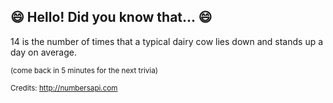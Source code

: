 ## 😄 Hello! Did you know that... 😄
14 is the number of times that a typical dairy cow lies down and stands up a day on average.

<sup>(come back in 5 minutes for the next trivia)</sup>


<sup>Credits: http://numbersapi.com</sup>
